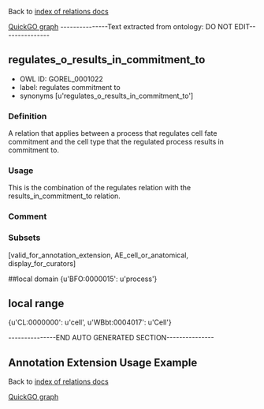 Back to [index of relations docs](https://github.com/geneontology/annotation_extensions/tree/master/doc)

[QuickGO graph](www.ebi.ac.uk/QuickGO/AnnotationExtensionRelations.html)
---------------Text extracted from ontology: DO NOT EDIT---------------

## regulates_o_results_in_commitment_to
* OWL ID: GOREL_0001022
* label: regulates commitment to
* synonyms
[u'regulates_o_results_in_commitment_to']

### Definition
A relation that applies between a process that regulates cell fate commitment and the cell type that the regulated process results in commitment to.

### Usage
This is the combination of the regulates relation with the results_in_commitment_to relation.

### Comment


### Subsets
[valid_for_annotation_extension, AE_cell_or_anatomical, display_for_curators]

##local domain
{u'BFO:0000015': u'process'}

## local range
{u'CL:0000000': u'cell', u'WBbt:0004017': u'Cell'}

---------------END AUTO GENERATED SECTION---------------
























Annotation Extension Usage Example
----------------------------------

Back to [index of relations docs](https://github.com/geneontology/annotation_extensions/tree/master/doc)

[QuickGO graph](www.ebi.ac.uk/QuickGO/AnnotationExtensionRelations.html)